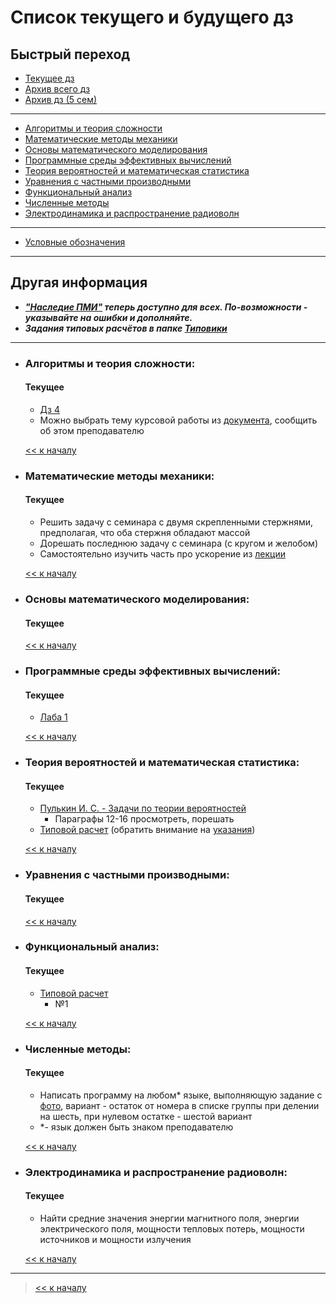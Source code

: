 # Список текущего и будущего дз

## Быстрый переход

- [Текущее дз](README.md#Список-текущего-и-будущего-дз)
- [Архив всего дз](Архив_дз/Архив_дз.md)
- [Архив дз (5 сем)](Архив_дз/Дз_5_семестр.md#Список-старого-дз-за-5-семестр.)

***

- [Алгоритмы и теория сложности](#Алгоритмы-и-теория-сложности)
- [Математические методы механики](#Математические-методы-механики)
- [Основы математического моделирования](#Основы-математического-моделирования)
- [Программные среды эффективных вычислений](#Программные-среды-эффективных-вычислений)
- [Теория вероятностей и математическая статистика](#Теория-вероятностей-и-математическая-статистика)
- [Уравнения с частными производными](#Уравнения-с-частными-производными)
- [Функциональный анализ](#Функциональный-анализ)
- [Численные методы](#Численные-методы)
- [Электродинамика и распространение радиоволн](#Электродинамика-и-распространение-радиоволн)

***
    
- [Условные обозначения](#Условные-обозначения)

***

## Другая информация

- __*["Наследие ПМИ"](https://github.com/appliedMathematicsAndComputerScience/PMI_legacy) теперь доступно для всех. По-возможности - указывайте на ошибки и дополняйте.*__
- __*Задания типовых расчётов в папке [Типовики](https://github.com/nektonick/KMBO-01-homework/tree/master/%D0%A2%D0%B8%D0%BF%D0%BE%D0%B2%D0%B8%D0%BA%D0%B8)*__

***

- ### Алгоритмы и теория сложности:
    #### Текущее
    - [Дз 4](Ресурсы/Документы/5сем/Домашнее_задание_к_семинару_4.pdf)
    - Можно выбрать тему курсовой работы из [документа](Ресурсы/Документы/5сем/Задачи_для_курсовой_работы.pdf), сообщить об этом преподавателю

    [<< к началу](#Быстрый-переход)

- ### Математические методы механики:
    #### Текущее
    - Решить задачу с семинара с двумя скрепленными стержнями, предполагая, что оба стержня обладают массой
    - Дорешать последнюю задачу с семинара (с кругом и желобом)
    - Самостоятельно изучить часть про ускорение из [лекции](Ресурсы/Документы/5сем/Теоретическая_механика._Лекция_3.pdf)
    
    [<< к началу](#Быстрый-переход)
    

- ### Основы математического моделирования:
    #### Текущее
    
      
    [<< к началу](#Быстрый-переход)

- ### Программные среды эффективных вычислений:
    #### Текущее
    - [Лаба 1](Ресурсы/Документы/5сем/ОС_2.txt)
    

    [<< к началу](#Быстрый-переход) 

- ### Теория вероятностей и математическая статистика:
    #### Текущее
    - [Пулькин И. С. - Задачи по теории вероятностей](Книги/Пулькин_И._С._-_Задачи_по_теории_вероятностей.pdf)
        - Параграфы 12-16 просмотреть, порешать
    - [Типовой расчет](/Типовики/Тервер/TV_TR_KMBO-20.pdf) (обратить внимание на [указания](Ресурсы/Документы/5сем/TV_2022_TR_Ukazania.pdf))
    
      
    [<< к началу](#Быстрый-переход)
    
- ### Уравнения с частными производными:
    #### Текущее
    

    [<< к началу](#Быстрый-переход)

- ### Функциональный анализ:
    #### Текущее
    - [Типовой расчет](/Типовики/Функан/FA_TRI.pdf)
        - №1
      
    [<< к началу](#Быстрый-переход)

- ### Численные методы:
    #### Текущее
    - Написать программу на любом* языке, выполняющую задание с [фото](/Ресурсы/Изображения/5сем/методы_1.jpg), вариант - остаток от номера в списке группы при делении на шесть, при нулевом остатке - шестой вариант
    - *- язык должен быть знаком преподавателю
      
    [<< к началу](#Быстрый-переход)

- ### Электродинамика и распространение радиоволн:
    #### Текущее
    - Найти средние значения энергии магнитного поля, энергии электрического поля, мощности тепловых потерь, мощности источников и мощности излучения
    
      
    [<< к началу](#Быстрый-переход)

***

> [<< к началу](#Быстрый-переход)
